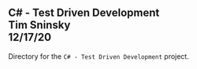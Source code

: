 **C# - Test Driven Development**\
Tim Sninsky\
12/17/20
---
Directory for the `C# - Test Driven Development` project.
